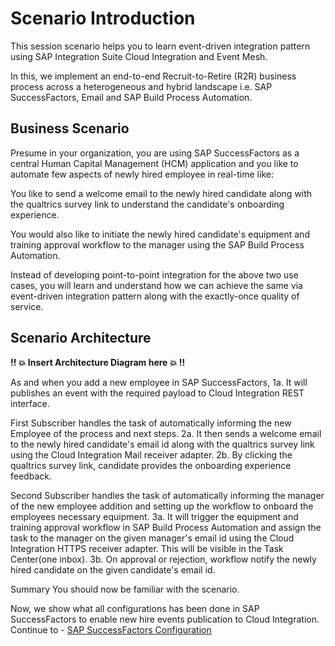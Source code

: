 # Scenario Introduction

This session scenario helps you to learn event-driven integration pattern using SAP Integration Suite Cloud Integration and Event Mesh.

In this, we implement an end-to-end Recruit-to-Retire (R2R) business process across a heterogeneous and hybrid landscape i.e. SAP SuccessFactors, Email and SAP Build Process Automation.

## Business Scenario
Presume in your organization, you are using SAP SuccessFactors as a central Human Capital Management (HCM) application and you like to automate few aspects of newly hired employee in real-time like:

You like to send a welcome email to the newly hired candidate along with the qualtrics survey link to understand the candidate's onboarding experience.

You would also like to initiate the newly hired candidate's equipment and training approval workflow to the manager using the SAP Build Process Automation.

Instead of developing point-to-point integration for the above two use cases, you will learn and understand how we can achieve the same via event-driven integration pattern along with the exactly-once quality of service.

## Scenario Architecture

<b> !! :boom: Insert Architecture Diagram here :boom: !!</b>

As and when you add a new employee in SAP SuccessFactors,
1a. It will publishes an event with the required payload to Cloud Integration REST interface.

First Subscriber handles the task of automatically informing the new Employee of the process and next steps.
2a. It then sends a welcome email to the newly hired candidate's email id along with the qualtrics survey link using the Cloud Integration Mail receiver adapter.
2b. By clicking the qualtrics survey link, candidate provides the onboarding experience feedback.

Second Subscriber handles the task of automatically informing the manager of the new employee addition and setting up the workflow to onboard the employees necessary equipment.
3a. It will trigger the equipment and training approval workflow in SAP Build Process Automation and assign the task to the manager on the given manager's email id using the Cloud Integration HTTPS receiver adapter. This will be visible in the Task Center(one inbox).
3b. On approval or rejection, workflow notify the newly hired candidate on the given candidate's email id.

Summary
You should now be familiar with the scenario.

Now, we show what all configurations has been done in SAP SuccessFactors to enable new hire events publication to Cloud Integration. Continue to - [SAP SuccessFactors Configuration](/intro/intro2)
